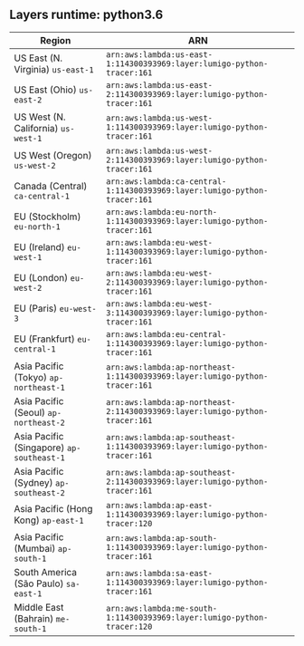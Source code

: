 Layers runtime: python3.6
----
| Region | ARN |
| --- | --- |
|US East (N. Virginia)  `us-east-1`|`arn:aws:lambda:us-east-1:114300393969:layer:lumigo-python-tracer:161`|
|US East (Ohio)  `us-east-2`|`arn:aws:lambda:us-east-2:114300393969:layer:lumigo-python-tracer:161`|
|US West (N. California)  `us-west-1`|`arn:aws:lambda:us-west-1:114300393969:layer:lumigo-python-tracer:161`|
|US West (Oregon)  `us-west-2`|`arn:aws:lambda:us-west-2:114300393969:layer:lumigo-python-tracer:161`|
|Canada (Central)  `ca-central-1`|`arn:aws:lambda:ca-central-1:114300393969:layer:lumigo-python-tracer:161`|
|EU (Stockholm)  `eu-north-1`|`arn:aws:lambda:eu-north-1:114300393969:layer:lumigo-python-tracer:161`|
|EU (Ireland)  `eu-west-1`|`arn:aws:lambda:eu-west-1:114300393969:layer:lumigo-python-tracer:161`|
|EU (London)  `eu-west-2`|`arn:aws:lambda:eu-west-2:114300393969:layer:lumigo-python-tracer:161`|
|EU (Paris)  `eu-west-3`|`arn:aws:lambda:eu-west-3:114300393969:layer:lumigo-python-tracer:161`|
|EU (Frankfurt)  `eu-central-1`|`arn:aws:lambda:eu-central-1:114300393969:layer:lumigo-python-tracer:161`|
|Asia Pacific (Tokyo)  `ap-northeast-1`|`arn:aws:lambda:ap-northeast-1:114300393969:layer:lumigo-python-tracer:161`|
|Asia Pacific (Seoul)  `ap-northeast-2`|`arn:aws:lambda:ap-northeast-2:114300393969:layer:lumigo-python-tracer:161`|
|Asia Pacific (Singapore)  `ap-southeast-1`|`arn:aws:lambda:ap-southeast-1:114300393969:layer:lumigo-python-tracer:161`|
|Asia Pacific (Sydney)  `ap-southeast-2`|`arn:aws:lambda:ap-southeast-2:114300393969:layer:lumigo-python-tracer:161`|
|Asia Pacific (Hong Kong)  `ap-east-1`|`arn:aws:lambda:ap-east-1:114300393969:layer:lumigo-python-tracer:120`|
|Asia Pacific (Mumbai)  `ap-south-1`|`arn:aws:lambda:ap-south-1:114300393969:layer:lumigo-python-tracer:161`|
|South America (São Paulo)  `sa-east-1`|`arn:aws:lambda:sa-east-1:114300393969:layer:lumigo-python-tracer:161`|
|Middle East (Bahrain)  `me-south-1`|`arn:aws:lambda:me-south-1:114300393969:layer:lumigo-python-tracer:120`|
